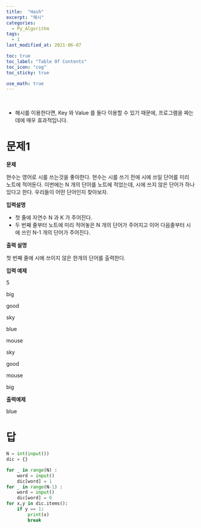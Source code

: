 ```yaml
---
title:  "Hash"
excerpt: "해시"
categories:
  - Py_Algorithm
tags:
  - 1
last_modified_at: 2021-06-07

toc: true
toc_label: "Table Of Contents"
toc_icon: "cog"
toc_sticky: true

use_math: true
---
```


<br>

- 해시를 이용한다면, Key 와 Value 를 둘다 이용할 수 있기 때문에, 프로그램을 짜는데에 매우 효과적입니다.

# 문제1

**문제**  

현수는 영어로 시를 쓰는것을 좋아한다. 현수는 시를 쓰기 전에 시에 쓰일 단어를 미리 노트에 적어둔다. 이번에는 N 개의 단어를 노트에 적었는데, 시에 쓰지 않은 단어가 하나 있다고 한다. 우리들이 어떤 단어인지 찾아보자.

**입력설명**

- 첫 줄에 자연수 N 과 K 가 주어진다.
- 두 번째 줄부터 노트에 미리 적어놓은 N 개의 단어가 주어지고 이어 다음줄부터 시에 쓰인 N-1 개의 단어가 주어진다.

**출력 설명**

첫 번째 줄에 시에 쓰이지 않은 한개의 단어를 출력한다.

**입력 예제**

5

big

good

sky

blue

mouse

sky

good

mouse

big

**출력예제**

blue



# 답

```python
N = int(input())
dic = {}

for _ in range(N) :
    word = input()
    dic[word] = 1
for _ in range(N-1) :
    word = input()
    dic[word] = 0
for x,y in dic.items():
    if y == 1:
        print(x)
        break
```

